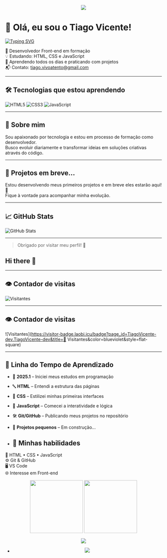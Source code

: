 <p align="center">
  <img src="https://capsule-render.vercel.app/api?type=waving&color=0D1117,6e40c9,b03eff&height=150&section=header&text=Bem-vindo%20ao%20meu%20GitHub!&fontSize=30&fontColor=FFFFFF" />
</p>


# 👋 Olá, eu sou o Tiago Vicente!
[![Typing SVG](https://readme-typing-svg.herokuapp.com?font=Fira+Code&size=22&duration=3000&pause=1000&color=F7F7F7&center=true&vCenter=true&multiline=true&width=600&height=100&lines=Desenvolvedor+Front-end+em+formação;Aprendendo+HTML%2C+CSS+e+JavaScript;Compartilhando+minha+jornada+de+evolução+🚀)](https://git.io/typing-svg)


🎯 Desenvolvedor Front-end em formação  
💡 Estudando: HTML, CSS e JavaScript  
🌱 Aprendendo todos os dias e praticando com projetos  
📬 Contato: tiago.vivoatento@gmail.com

---

## 🛠️ Tecnologias que estou aprendendo

![HTML5](https://img.shields.io/badge/HTML5-E34F26?style=for-the-badge&logo=html5&logoColor=white)
![CSS3](https://img.shields.io/badge/CSS3-1572B6?style=for-the-badge&logo=css3&logoColor=white)
![JavaScript](https://img.shields.io/badge/JavaScript-F7DF1E?style=for-the-badge&logo=javascript&logoColor=black)

---

## 📌 Sobre mim

Sou apaixonado por tecnologia e estou em processo de formação como desenvolvedor.  
Busco evoluir diariamente e transformar ideias em soluções criativas através do código.

---

## 🚧 Projetos em breve...

Estou desenvolvendo meus primeiros projetos e em breve eles estarão aqui! 🚀  
Fique à vontade para acompanhar minha evolução.

---

## 📈 GitHub Stats

![GitHub Stats](https://github-readme-stats.vercel.app/api?username=TiagoVicente-dev&show_icons=true&theme=radical)

---

> Obrigado por visitar meu perfil! 🙌
## Hi there 👋

---

## 👁️ Contador de visitas

![Visitantes](https://visitor-badge.laobi.icu/badge?page_id=TiagoVicente-dev.TiagoVicente-dev&title=Visitantes&color=brightgreen)

---

## 👁️ Contador de visitas

![Visitantes](https://visitor-badge.laobi.icu/badge?page_id=TiagoVicente-dev.TiagoVicente-dev&title=👤 Visitantes&color=blueviolet&style=flat-square)

---

## 🧠 Linha do Tempo de Aprendizado

- 🚀 **2025.1** – Iniciei meus estudos em programação
- 🔤 **HTML** – Entendi a estrutura das páginas
- 🎨 **CSS** – Estilizei minhas primeiras interfaces
- 📜 **JavaScript** – Comecei a interatividade e lógica
- 🛠️ **Git/GitHub** – Publicando meus projetos no repositório
- 🧩 **Projetos pequenos** – Em construção...

- ## 💼 Minhas habilidades

🧩 HTML • CSS • JavaScript  
⚙️ Git & GitHub  
🖥️ VS Code  
🌐 Interesse em Front-end

<p align="center">
  <img height="170" src="https://github-readme-stats.vercel.app/api?username=TiagoVicente-dev&show_icons=true&theme=radical" />
  <img height="170" src="https://github-readme-streak-stats.herokuapp.com/?user=TiagoVicente-dev&theme=radical" />
</p>

<p align="center">
  <img src="https://github-readme-stats.vercel.app/api/top-langs/?username=TiagoVicente-dev&layout=compact&theme=radical" />
</p>



- <p align="center">
  <img src="https://capsule-render.vercel.app/api?type=waving&color=auto&height=80&section=footer"/>
</p>







<!--
**TiagoVicente-dev/TiagoVicente-dev** is a ✨ _special_ ✨ repository because its `README.md` (this file) appears on your GitHub profile.

Here are some ideas to get you started:

- 🔭 I’m currently working on ...
- 🌱 I’m currently learning ...
- 👯 I’m looking to collaborate on ...
- 🤔 I’m looking for help with ...
- 💬 Ask me about ...
- 📫 How to reach me: ...
- 😄 Pronouns: ...
- ⚡ Fun fact: ...
-->
